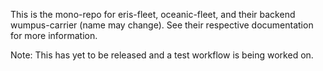 This is the mono-repo for eris-fleet, oceanic-fleet, and their backend wumpus-carrier (name may change). See their respective documentation for more information.

Note: This has yet to be released and a test workflow is being worked on.